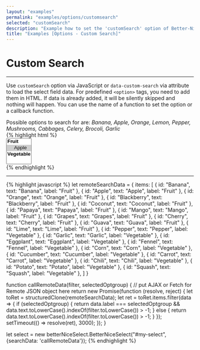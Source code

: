 ```yaml
---
layout: "examples"
permalink: "examples/options/customsearch"
selected: "customSearch"
description: "Example how to set the 'customSearch' option of Better-Nice-Select - Gives an overview how to implement the option and how it looks like"
title: "Examples [Options - Custom Search]"
---
```


# **Custom Search**

---

Use `customSearch` option via JavaScript or `data-custom-search` via attribute to load the select field data. For predefined `<option>` tags, you need to add them in HTML. If data is already added, it will be silently skipped and nothing will happen. You can use the name of a function to set the option or a callback function. 

<div class="alert alert-light d-flex justify-content-start align-items-center font-size-13" role="alert">
        <i class="fa-solid fa-circle-info pe-2"></i>Possible options to search for are: <i class="ms-2">Banana, Apple, Orange, Lemon, Pepper, Mushrooms, Cabbages, Celery, Brocoli, Garlic</i>
</div>

<div class="container my-4 border rounded p-0">
    <div class="p-5 border-bottom">
        <select id="option-searchdata" multiple="multiple" hidden="hidden">
            <optgroup label="Fruit">
                <option value="Apple" selected="selected">Apple</option>
            </optgroup>
            <optgroup label="Vegetable">
            </optgroup>
        </select>
    </div>
    <div class="bg-highlight rounded">
{% highlight html %}
<div class="container">
    <select id="my-select" multiple="multiple">
            <optgroup label="Fruit">
                <option value="Apple" selected="selected">Apple</option>
            </optgroup>
            <optgroup label="Vegetable">
            </optgroup>
    </select>
</div>
{% endhighlight %}
<hr>
{% highlight javascript %}
let remoteSearchData = {
    items: [
        {
            id: "Banana",
            text: "Banana",
            label: "Fruit"
        },
        {
            id: "Apple",
            text: "Apple",
            label: "Fruit"
        },
        {
            id: "Orange",
            text: "Orange",
            label: "Fruit"
        },
        {
            id: "Blackberry",
            text: "Blackberry",
            label: "Fruit"
        },
        {
            id: "Coconut",
            text: "Coconut",
            label: "Fruit"
        },
        {
            id: "Papaya",
            text: "Papaya",
            label: "Fruit"
        },
        {
            id: "Mango",
            text: "Mango",
            label: "Fruit"
        },
        {
            id: "Grapes",
            text: "Grapes",
            label: "Fruit"
        },
        {
            id: "Cherry",
            text: "Cherry",
            label: "Fruit"
        }, {
            id: "Guava",
            text: "Guava",
            label: "Fruit"
        },
        {
            id: "Lime",
            text: "Lime",
            label: "Fruit"
        },
        {
            id: "Pepper",
            text: "Pepper",
            label: "Vegetable"
        },
        {
            id: "Garlic",
            text: "Garlic",
            label: "Vegetable"
        },
        {
            id: "Eggplant",
            text: "Eggplant",
            label: "Vegetable"
        },
        {
            id: "Fennel",
            text: "Fennel",
            label: "Vegetable"
        },
        {
            id: "Corn",
            text: "Corn",
            label: "Vegetable"
        }, {
            id: "Cucumber",
            text: "Cucumber",
            label: "Vegetable"
        },
        {
            id: "Carrot",
            text: "Carrot",
            label: "Vegetable"
        },
        {
            id: "Chili",
            text: "Chili",
            label: "Vegetable"
        }, {
            id: "Potato",
            text: "Potato",
            label: "Vegetable"
        },
        {
            id: "Squash",
            text: "Squash",
            label: "Vegetable"
        },
    ]
}

function callRemoteData(filter, selectedOptgroup) {
    // put AJAX or Fetch for Remote JSON object here
    return new Promise(function (resolve, reject) {
        let toRet = structuredClone(remoteSearchData);
        let ret = toRet.items.filter(data => {
            if (selectedOptgroup) {
                return data.label === selectedOptgroup && data.text.toLowerCase().indexOf(filter.toLowerCase()) > -1;
            } else {
                return data.text.toLowerCase().indexOf(filter.toLowerCase()) > -1;
            }
        });
        setTimeout(() => resolve(ret), 3000);
    });
}

let select = new betterNiceSelect.BetterNiceSelect("#my-select", {searchData: 'callRemoteData'});
{% endhighlight %}
    </div>
</div>
